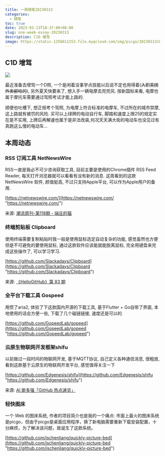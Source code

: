 ```yaml
---
title: 一周随笔20230313
categories:
  - 随笔
toc: true
date: 2023-03-13T18:37:00+08:00
slug: one-week-essay-20230313
description: C1D 增驾
image: https://static-1256611153.file.myqcloud.com/img/picgo/202303131828393.webp
---
```


## C1D 增驾

![](https://static-1256611153.file.myqcloud.com/img/picgo/202303131828393.webp)

最近准备去增驾一个D照, 一个是闲着没事学点技能以后说不定也用得着(~~入职美团外卖部啥的~~), 另外夏天快要来了, 想入手一辆电摩去兜兜风. 按新国标来看, 电摩也属于摩托车需要通过驾照考试才能上路的.

顺便也吐槽下, 想正规考个驾照, 为电摩上符合标准的电摩车, 不过所在的城市禁摩, 这上路就有被罚的风险. 买可以上绿牌的电动自行车, 脚踏和速度上限25的规定实在是不实用, 上牌后再解速也属于是非法改装,何况天天满大街的电动车也没见过有真跑这么慢的电动车...

## 本周动态

### RSS 订阅工具 NetNewsWire

RSS一直是我必不可少咨询获取工具, 目前主要是使用的Chrome插件 RSS Feed Reader, 每天打开浏览器就可以看看有没有新的消息. 这周看到的这款 NetNewsWire 软件, 颜值挺高, 不过只支持Apple平台, 可以作为Apple用户的备用.

[https://netnewswire.com/](https://netnewswire.com/ "https://netnewswire.com/")

来源: [潮流周刊-第118期 - 端庄的猫](https://weekly.tw93.fun/posts/118-端庄的猫/ "潮流周刊-第118期 - 端庄的猫")

### 终端剪贴板 Clipboard

使用终端需要复制粘贴时我一般是使用鼠标选定自动复杂的功能, 感觉虽然也方便但是不可避免的要使用鼠标, 通过这款软件应该能就能脱离鼠标, 完全用键盘来完成这些操作了, 可以学习学习.

[https://github.com/Slackadays/Clipboard](https://github.com/Slackadays/Clipboard "https://github.com/Slackadays/Clipboard")

来源: [《HelloGitHub》第 83 期](https://www.cnblogs.com/xueweihan/p/17162624.html "《HelloGitHub》第 83 期")

### 全平台下载工具 Gospeed

用惯了aria2, 体验了下这款国内开源的下载工具, 基于Flutter + Go自带了界面, 本地使用的话会方便一些, 下载了几个磁链链接, 速度还是可以的.

[https://github.com/GopeedLab/gopeed](https://github.com/GopeedLab/gopeed "https://github.com/GopeedLab/gopeed")

### 云原生物联网开发框架shifu&#x20;

以前做过一段时间的物联网开发, 基于MQTT协议, 自己定义各种通信消息, 很粗放, 看到这款基于云原生的物联网开发平台, 感觉值得关注一下

[https://github.com/Edgenesis/shifu](https://github.com/Edgenesis/shifu "https://github.com/Edgenesis/shifu")

来源: [AI 能多强「GitHub 热点速览」](https://www.cnblogs.com/xueweihan/p/17170574.html "AI 能多强「GitHub 热点速览」")

### 轻快图床&#x20;

一个 Web 的图床系统, 作者的项目简介也是我的一个痛点: 市面上最火的图床系统是picgo，但由于picgo是桌面应用程序，换了新电脑需要重新下载安装配置，十分麻烦，为了解决该问题，故诞生了这款系统。

[https://github.com/ischenliang/quickly-picture-bed](https://github.com/ischenliang/quickly-picture-bed "https://github.com/ischenliang/quickly-picture-bed")
